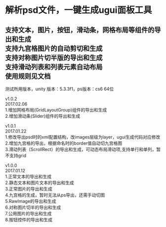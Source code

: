 # 解析psd文件，一键生成ugui面板工具
支持文本，图片，按钮，滑动条，网格布局等组件的导出和生成<br> 
支持九宫格图片的自动剪切和生成<br> 
支持对称图片切半版的导出和生成<br> 
支持滑动列表和列表元素自动布局<br> 
使用规则见文档<br> 
----------------------------------------------------------------------
  测试所用版本，unity 版本：5.3.3f1，ps版本：cs6 64位<br> 

  v1.0.2<br> 
  2017.02.06<br> 
  1.增加网格布局(GridLayoutGroup)组件的导出和生成<br> 
  2.增加滑动条(Slider)组件的导出和生成<br> 

  v1.0.1<br> 
  2017.01.22<br> 
  1.修改导出psd时的xml配置结构，改images层级为layer，ugui生成代码对应修改<br> 
  2.增加九宫格的导出，根据命名时的border值自动切九宫格图<br> 
  3.滑动列表（ScrollRect）的导出和生成，可动态布局滑动项,支持单行和单列，暂不支持grid<br> 

  v1.0.0<br> 
  2017.01.12<br> 
  1.正常文本的导出和生成<br> 
  2.静态文本和图片文本的导出和生成<br> 
  3.正常图片的导出和生成<br> 
  4.九宫格的生成，暂时无法从ps导出，还需手动切图<br> 
  5.RawImage的导出和生成<br> 
  6.对称图片切半的导出和生成<br> 
  7.公用图片的导出和生成<br> 
  8.按钮控件的导出和生成<br> 
